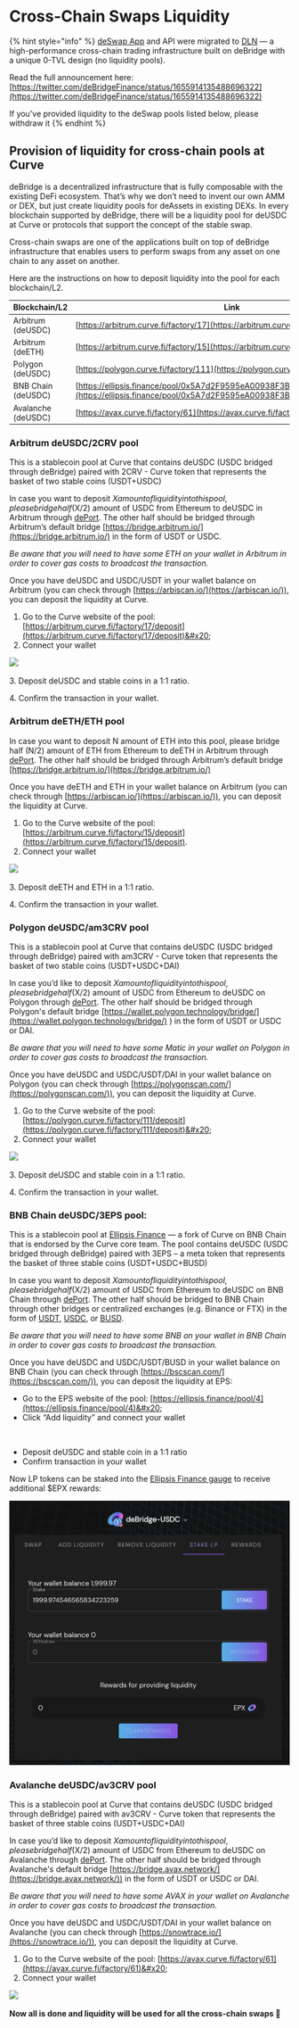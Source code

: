 # Cross-Chain Swaps Liquidity

{% hint style="info" %}
[deSwap App](https://app.debridge.finance/deswap) and API were migrated to [DLN](https://dln.trade/) — a high-performance cross-chain trading infrastructure built on deBridge with a unique 0-TVL design (no liquidity pools).

Read the full announcement here: [https://twitter.com/deBridgeFinance/status/1655914135488696322](https://twitter.com/deBridgeFinance/status/1655914135488696322)

If you've provided liquidity to the deSwap pools listed below, please withdraw it
{% endhint %}

## **Provision of liquidity for cross-chain pools at Curve**

deBridge is a decentralized infrastructure that is fully composable with the existing DeFi ecosystem. That’s why we don’t need to invent our own AMM or DEX, but just create liquidity pools for deAssets in existing DEXs. In every blockchain supported by deBridge, there will be a liquidity pool for deUSDC at Curve or protocols that support the concept of the stable swap.

Cross-chain swaps are one of the applications built on top of deBridge infrastructure that enables users to perform swaps from any asset on one chain to any asset on another.

Here are the instructions on how to deposit liquidity into the pool for each blockchain/L2.



| Blockchain/L2      | Link                                                                                                                                                 | Pool address                                                                                                             |
| ------------------ | ---------------------------------------------------------------------------------------------------------------------------------------------------- | ------------------------------------------------------------------------------------------------------------------------ |
| Arbitrum (deUSDC)  | [https://arbitrum.curve.fi/factory/17](https://arbitrum.curve.fi/factory/17)                                                                         |  [0x76b44e0cf9bd024dbed09e1785df295d59770138](https://arbiscan.io/address/0x76b44e0cf9bd024dbed09e1785df295d59770138)    |
| Arbitrum (deETH)   | [https://arbitrum.curve.fi/factory/15](https://arbitrum.curve.fi/factory/15)                                                                         | [0x0a824b5d4c96ea0ec46306efbd34bf88fe1277e0](https://arbiscan.io/address/0x0a824b5d4c96ea0ec46306efbd34bf88fe1277e0)     |
| Polygon (deUSDC)   | [https://polygon.curve.fi/factory/111](https://polygon.curve.fi/factory/111)                                                                         | [0xda43bfd7ecc6835aa6f1761ced30b986a574c0d2](https://polygonscan.com/address/0xda43bfd7ecc6835aa6f1761ced30b986a574c0d2) |
| BNB Chain (deUSDC) | [https://ellipsis.finance/pool/0x5A7d2F9595eA00938F3B5BA1f97a85274f20b96c](https://ellipsis.finance/pool/0x5A7d2F9595eA00938F3B5BA1f97a85274f20b96c) | [0x5A7d2F9595eA00938F3B5BA1f97a85274f20b96c](https://bscscan.com/address/0x5A7d2F9595eA00938F3B5BA1f97a85274f20b96c)     |
| Avalanche (deUSDC) | [https://avax.curve.fi/factory/61](https://avax.curve.fi/factory/61)                                                                                 | [0xd39016475200ab8957e9c772c949ef54bda69111](https://snowtrace.io/address/0xd39016475200ab8957e9c772c949ef54bda69111)    |

### **Arbitrum deUSDC/2CRV pool**

This is a stablecoin pool at Curve that contains deUSDC (USDC bridged through deBridge) paired with 2CRV - Curve token that represents the basket of two stable coins (USDT+USDC)

In case you want to deposit $X amount of liquidity into this pool, please bridge half ($X/2) amount of USDC from Ethereum to deUSDC in Arbitrum through [dePort](https://app.debridge.finance/deport). The other half should be bridged through Arbitrum’s default bridge [https://bridge.arbitrum.io/](https://bridge.arbitrum.io/) in the form of USDT or USDC.

_Be aware that you will need to have some ETH on your wallet in Arbitrum in order to cover gas costs to broadcast the transaction._

Once you have deUSDC and USDC/USDT in your wallet balance on Arbitrum (you can check through [https://arbiscan.io/](https://arbiscan.io/)), you can deposit the liquidity at Curve.

1. Go to the Curve website of the pool: [https://arbitrum.curve.fi/factory/17/deposit](https://arbitrum.curve.fi/factory/17/deposit)&#x20;
2. Connect your wallet

![](<../.gitbook/assets/Screen Shot 2022-02-01 at 20.45.28.png>)

3\.  Deposit deUSDC and stable coins in a 1:1 ratio.

4\. Confirm the transaction in your wallet.

### **Arbitrum deETH/ETH pool**

In case you want to deposit N amount of ETH into this pool, please bridge half (N/2) amount of ETH from Ethereum to deETH in Arbitrum through [dePort](https://app.debridge.finance/deport). The other half should be bridged through Arbitrum’s default bridge [https://bridge.arbitrum.io/](https://bridge.arbitrum.io/)

Once you have deETH and ETH in your wallet balance on Arbitrum (you can check through [https://arbiscan.io/](https://arbiscan.io/)), you can deposit the liquidity at Curve.

1. Go to the Curve website of the pool: [https://arbitrum.curve.fi/factory/15/deposit](https://arbitrum.curve.fi/factory/15/deposit).
2. Connect your wallet

![](<../.gitbook/assets/Screen Shot 2022-02-01 at 20.51.01.png>)

3\. Deposit deETH and ETH in a 1:1 ratio.

4\. Confirm the transaction in your wallet.

### **Polygon deUSDC/am3CRV pool**

This is a stablecoin pool at Curve that contains deUSDC (USDC bridged through deBridge) paired with am3CRV - Curve token that represents the basket of two stable coins (USDT+USDC+DAI)

In case you’d like to deposit $X amount of liquidity into this pool, please bridge half ($X/2) amount of USDC from Ethereum to deUSDC on Polygon through [dePort](https://app.debridge.finance/deport). The other half should be bridged through Polygon's default bridge [https://wallet.polygon.technology/bridge/](https://wallet.polygon.technology/bridge/) ) in the form of USDT or USDC or DAI.

_Be aware that you will need to have some Matic in your wallet on Polygon in order to cover gas costs to broadcast the transaction._

Once you have deUSDC and USDC/USDT/DAI in your wallet balance on Polygon (you can check through [https://polygonscan.com/](https://polygonscan.com/)), you can deposit the liquidity at Curve.

1. Go to the Curve website of the pool: [https://polygon.curve.fi/factory/111/deposit](https://polygon.curve.fi/factory/111/deposit)&#x20;
2. Connect your wallet

![](<../.gitbook/assets/Screen Shot 2022-02-01 at 20.53.40.png>)

3\. Deposit deUSDC and stable coin in a 1:1 ratio.

4\. Confirm the transaction in your wallet.

### BNB Chain deUSDC/3EPS pool:

This is a stablecoin pool at [Ellipsis Finance](https://ellipsis.finance/) — a fork of Curve on BNB Chain that is endorsed by the Curve core team. The pool contains deUSDC (USDC bridged through deBridge) paired with 3EPS – a meta token that represents the basket of three stable coins (USDT+USDC+BUSD)

In case you want to deposit $X amount of liquidity into this pool, please bridge half ($X/2) amount of USDC from Ethereum to deUSDC on BNB Chain through [dePort](https://app.debridge.finance/deport). The other half should be bridged to BNB Chain through other bridges or centralized exchanges (e.g. Binance or FTX) in the form of [USDT](https://bscscan.com/token/0x55d398326f99059ff775485246999027b3197955), [USDC](https://bscscan.com/token/0x8ac76a51cc950d9822d68b83fe1ad97b32cd580d), or [BUSD](https://bscscan.com/token/0xe9e7cea3dedca5984780bafc599bd69add087d56).

_Be aware that you will need to have some BNB on your wallet in BNB Chain in order to cover gas costs to broadcast the transaction._

Once you have deUSDC and USDC/USDT/BUSD in your wallet balance on BNB Chain (you can check through [https://bscscan.com/](https://bscscan.com/)), you can deposit the liquidity at EPS:

* Go to the EPS website of the pool: [https://ellipsis.finance/pool/4](https://ellipsis.finance/pool/4)&#x20;
* Click “Add liquidity” and connect your wallet

<img src="https://lh5.googleusercontent.com/TUXyBGZjooX1bFVmA_RAWq4ygvpiNDOl7BEQgqGzLISgQ-aE6eQVsyJMxQyxrxP23ar6S_gfGgaevE8WtRlHgHh1m19m1wDE7Pa-HG0XGIgyg-v__vuqU-zpTpWqfVzKfWEYEh_w" alt="" data-size="original">

* Deposit deUSDC and stable coin in a 1:1 ratio
* Confirm transaction in your wallet

Now LP tokens can be staked into the [Ellipsis Finance gauge](https://ellipsis.finance/pool/0x5A7d2F9595eA00938F3B5BA1f97a85274f20b96c) to receive additional $EPX rewards:

![](<../.gitbook/assets/image (2) (1).png>)

### **Avalanche deUSDC/av3CRV pool**

This is a stablecoin pool at Curve that contains deUSDC (USDC bridged through deBridge) paired with av3CRV - Curve token that represents the basket of three stable coins (USDT+USDC+DAI)

In case you’d like to deposit $X amount of liquidity into this pool, please bridge half ($X/2) amount of USDC from Ethereum to deUSDC on Avalanche through [dePort](https://app.debridge.finance/deport). The other half should be bridged through Avalanche's default bridge [https://bridge.avax.network/](https://bridge.avax.network/)) in the form of USDT or USDC or DAI.

_Be aware that you will need to have some AVAX in your wallet on Avalanche in order to cover gas costs to broadcast the transaction._

Once you have deUSDC and USDC/USDT/DAI in your wallet balance on Avalanche (you can check through [https://snowtrace.io/](https://snowtrace.io/)), you can deposit the liquidity at Curve.

1. Go to the Curve website of the pool: [https://avax.curve.fi/factory/61](https://avax.curve.fi/factory/61)&#x20;
2. Connect your wallet

![](<../.gitbook/assets/Screen Shot 2022-04-12 at 14.12.56.png>)

**Now all is done and liquidity will be used for all the cross-chain swaps 🚀**

